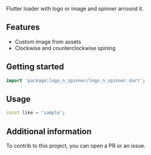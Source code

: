 <!-- 
This README describes the package. If you publish this package to pub.dev,
this README's contents appear on the landing page for your package.

For information about how to write a good package README, see the guide for
[writing package pages](https://dart.dev/guides/libraries/writing-package-pages). 

For general information about developing packages, see the Dart guide for
[creating packages](https://dart.dev/guides/libraries/create-library-packages)
and the Flutter guide for
[developing packages and plugins](https://flutter.dev/developing-packages). 
-->

Flutter loader with logo or image and spinner arround it.

## Features

- Custom image from assets
- Clockwise and counterclockwise spining

## Getting started

```dart
import 'package:logo_n_spinner/logo_n_spinner.dart';
```

## Usage

```dart
const like = 'sample';
```

## Additional information

To contrib to this project, you can open a PR or an issue.
